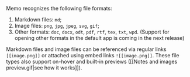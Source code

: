 Memo recognizes the following file formats:

1. Markdown files: `md`;
2. Image files: `png`, `jpg`, `jpeg`, `svg`, `gif`;
3. Other formats: `doc`, `docx`, `odt`, `pdf`, `rtf`, `tex`, `txt`, `wpd`. (Support for opening other formats in the default app is coming in the next release)

Markdown files and image files can be referenced via regular links `[[image.png]]` or attached using embed links `![[image.png]]`. These file types also support on-hover and built-in previews ([[Notes and images preview.gif|see how it works]]).
